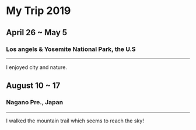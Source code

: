 # My Trip 2019
## April 26 ~ May 5
### Los angels & Yosemite National Park, the U.S
-----------------------------------------------------------------------------------
I enjoyed city and nature.






## August 10 ~ 17
### Nagano Pre., Japan
-------------------------------------------------------------------------------------
I walked the mountain trail which seems to reach the sky!
